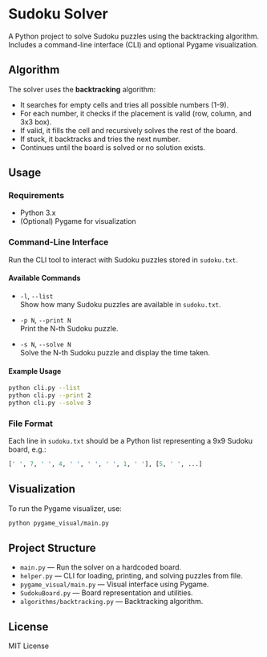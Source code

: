 # Sudoku Solver

A Python project to solve Sudoku puzzles using the backtracking algorithm. Includes a command-line interface (CLI) and optional Pygame visualization.

## Algorithm

The solver uses the **backtracking** algorithm:
- It searches for empty cells and tries all possible numbers (1-9).
- For each number, it checks if the placement is valid (row, column, and 3x3 box).
- If valid, it fills the cell and recursively solves the rest of the board.
- If stuck, it backtracks and tries the next number.
- Continues until the board is solved or no solution exists.

## Usage

### Requirements

- Python 3.x
- (Optional) Pygame for visualization

### Command-Line Interface

Run the CLI tool to interact with Sudoku puzzles stored in `sudoku.txt`.

#### Available Commands

- `-l`, `--list`  
  Show how many Sudoku puzzles are available in `sudoku.txt`.

- `-p N`, `--print N`  
  Print the N-th Sudoku puzzle.

- `-s N`, `--solve N`  
  Solve the N-th Sudoku puzzle and display the time taken.

#### Example Usage

```sh
python cli.py --list
python cli.py --print 2
python cli.py --solve 3
```

### File Format

Each line in `sudoku.txt` should be a Python list representing a 9x9 Sudoku board, e.g.:
```python
[' ', 7, ' ', 4, ' ', ' ', ' ', 1, ' '], [5, ' ', ...]
```

## Visualization

To run the Pygame visualizer, use:
```sh
python pygame_visual/main.py
```

## Project Structure

- `main.py` — Run the solver on a hardcoded board.
- `helper.py` — CLI for loading, printing, and solving puzzles from file.
- `pygame_visual/main.py` — Visual interface using Pygame.
- `SudokuBoard.py` — Board representation and utilities.
- `algorithms/backtracking.py` — Backtracking algorithm.

## License

MIT License
